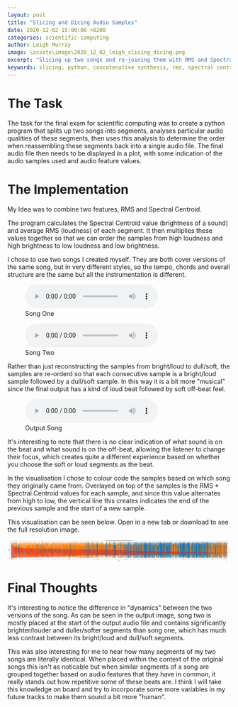 ```yaml
---
layout: post
title: "Slicing and Dicing Audio Samples"
date: 2020-12-02 15:00:00 +0200
categories: scientific-computing
author: Leigh Murray
image: \assets\image\2020_12_02_leigh_slicing_dicing.png
excerpt: "Slicing up two songs and re-joining them with RMS and Spectral Centroid values."
keywords: slicing, python, concatenative synthesis, rms, spectral centroid
---
```


# The Task

The task for the final exam for scientific computing was to create a python program that splits up two songs into segments, analyses particular
audio qualities of these segments, then uses this analysis to determine the order when reassembling these segments back into a single audio file.
The final audio file then needs to be displayed in a plot, with some indication of the audio samples used and audio feature values.

# The Implementation

My Idea was to combine two features, RMS and Spectral Centroid.

The program calculates the Spectral Centroid value (brightness of a sound) and average RMS (loudness)
of each segment. It then multiplies these values together so that we can order the samples from
high loudness and high brightness to low loudness and low brightness.

I chose to use two songs I created myself. They are both cover versions of the same song, but in very different styles,
so the tempo, chords and overall structure are the same but all the instrumentation is different.

<figure style="float: none">
  <audio controls>
    <source src="https://drive.google.com/uc?&id=1kEPTBUdyU59621rvodb8chkHh7NLkl0G" type="audio/mpeg">
    Song One
  </audio>
  <figcaption>Song One</figcaption>
</figure>

<figure style="float: none">
  <audio controls>
    <source src="https://drive.google.com/uc?&id=1eB3TyJumSPI5blg9UsC1QjlOCwannZd_" type="audio/mpeg">
    Song Two
  </audio>
  <figcaption>Song Two</figcaption>
</figure>

Rather than just reconstructing the samples from bright/loud to dull/soft, the samples are re-orderd so
that each consecutive sample is a bright/loud sample followed by a dull/soft sample. In this way it is a
bit more "musical" since the final output has a kind of loud beat followed by soft off-beat feel.

<figure style="float: none">
  <audio controls>
    <source src="https://drive.google.com/uc?&id=1MtXOzVgqHXQaCI_REcs-OBMjKf4jXiqw" type="audio/mpeg">
    Output Song
  </audio>
  <figcaption>Output Song</figcaption>
</figure>

It's interesting to note that there is no clear indication of what sound is on the beat and what sound is on
the off-beat, allowing the listener to change their focus, which creates quite a different experience
based on whether you choose the soft or loud segments as the beat.

In the visualisation I chose to colour code the samples based on which song they originally came from.
Overlayed on top of the samples is the RMS * Spectral Centroid values for each sample, and since this value
alternates from high to low, the vertical line this creates indicates the end of the previous sample and
the start of a new sample.

This visualisation can be seen below. Open in a new tab or download to see the full resolution image.

![Slicing Audio Output](/assets/image/2020_12_02_leigh_slicing_full_output.png)

# Final Thoughts

It's interesting to notice the difference in "dynamics" between the two versions of the song.  As can
be seen in the output image, song two is mostly placed at the start of the output audio file and
contains significantly brighter/louder and duller/softer segments than song one, which has much less
contrast between its bright/loud and dull/soft segments.

This was also interesting for me to hear how many segments of my two songs are literally identical.
When placed within the context of the original songs this isn't as noticable but when similar segments of a song
are grouped together based on audio features that they have in common, it really stands out how repetitive
some of these beats are. I think I will take this knowledge on board and try to incorporate some more variables
in my future tracks to make them sound a bit more "human".

